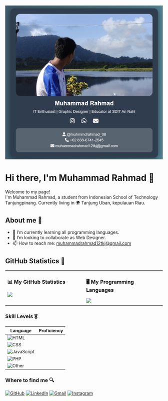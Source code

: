 ![My Banner](https://github.com/muhammadrahmad/muhammadrahmad/raw/main/profile.png)

# Hi there, I'm Muhammad Rahmad 👋

Welcome to my page!  
I'm Muhammad Rahmad, a student from Indonesian School of Technology Tanjungpinang. Currently living in 🌍 Tanjung Uban, kepulauan Riau.  

## About me 📌
- 🌱 I’m currently learning all programming languages.
- 👥 I’m looking to collaborate as Web Designer.
- 📫 How to reach me: muhammadrahmad12tkj@gmail.com

## GitHub Statistics 🚀 

<div align="center">
  <table>
    <tr>
      <td valign="top" width="50%">
        <h3>📊 My GitHub Statistics</h3>
        <img src="https://github-readme-stats.vercel.app/api?username=your-github-username&show_icons=true&theme=blue" />
      </td>
      <td valign="top" width="50%">
        <h3>🖥️ My Programming Languages</h3>
        <img src="https://github-readme-stats.vercel.app/api/top-langs/?username=your-github-username&layout=compact&theme=blue" />
      </td>
  </table>
    </div>

### Skill Levels 🎖️

| Language    | Proficiency |
|-------------|------------|
| ![HTML](https://img.shields.io/badge/HTML-40%25-brightgreen?style=for-the-badge) |  
| ![CSS](https://img.shields.io/badge/CSS-15%25-blue?style=for-the-badge) |  
| ![JavaScript](https://img.shields.io/badge/JavaScript-10%25-yellow?style=for-the-badge) |  
| ![PHP](https://img.shields.io/badge/PHP-5%25-gray?style=for-the-badge) |  
| ![Other](https://img.shields.io/badge/Other-30%25-lightgrey?style=for-the-badge) |


### Where to find me 🔍

[![GitHub](https://img.shields.io/badge/GitHub-000?style=for-the-badge&logo=github&logoColor=white)](https://github.com/muhammadrahmad)
[![LinkedIn](https://img.shields.io/badge/LinkedIn-0A66C2?style=for-the-badge&logo=linkedin&logoColor=white)](https://www.linkedin.com/in/muhammad-rahmad-753a65270)
[![Gmail](https://img.shields.io/badge/Gmail-D14836?style=for-the-badge&logo=gmail&logoColor=white)](mailto:muhammadrahmad12tkj@gmail.com)
[![Instagram](https://img.shields.io/badge/Instagram-E4405F?style=for-the-badge&logo=instagram&logoColor=white)](https://www.instagram.com/muhmmdrahmad_08)

